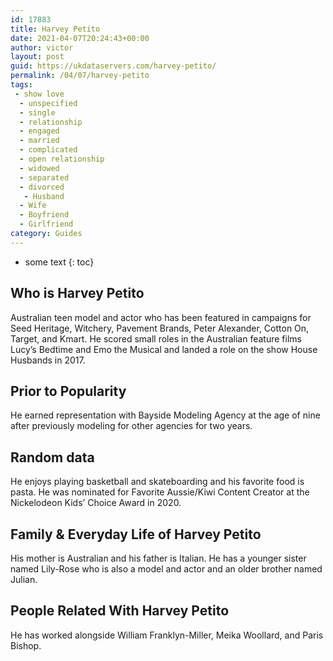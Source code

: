 ```yaml
---
id: 17883
title: Harvey Petito
date: 2021-04-07T20:24:43+00:00
author: victor
layout: post
guid: https://ukdataservers.com/harvey-petito/
permalink: /04/07/harvey-petito
tags:
 - show love
  - unspecified
  - single
  - relationship
  - engaged
  - married
  - complicated
  - open relationship
  - widowed
  - separated
  - divorced
   - Husband
  - Wife
  - Boyfriend
  - Girlfriend
category: Guides
---
```


* some text
{: toc}


## Who is Harvey Petito



Australian teen model and actor who has been featured in campaigns for Seed Heritage, Witchery, Pavement Brands, Peter Alexander, Cotton On, Target, and Kmart. He scored small roles in the Australian feature films Lucy&#8217;s Bedtime and Emo the Musical and landed a role on the show House Husbands in 2017.

                
                
                
## Prior to Popularity



He earned representation with Bayside Modeling Agency at the age of nine after previously modeling for other agencies for two years.

                
                
                
## Random data



He enjoys playing basketball and skateboarding and his favorite food is pasta. He was nominated for Favorite Aussie/Kiwi Content Creator at the Nickelodeon Kids&#8217; Choice Award in 2020. 

                
                
                
## Family & Everyday Life of Harvey Petito



His mother is Australian and his father is Italian. He has a younger sister named Lily-Rose who is also a model and actor and an older brother named Julian. 

                
                
                
## People Related With Harvey Petito



He has worked alongside William Franklyn-Miller, Meika Woollard, and Paris Bishop.

                
              
            
          
          
          